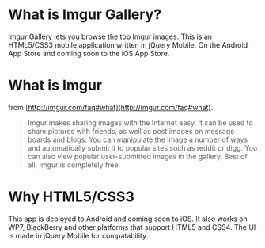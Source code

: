 What is Imgur Gallery?
======================
Imgur Gallery lets you browse the top Imgur images. This is an HTML5/CSS3 mobile application written in jQuery Mobile. On the Android App Store and coming soon to the iOS App Store.

What is Imgur
=============
from [http://imgur.com/faq#what](http://imgur.com/faq#what).

> Imgur makes sharing images with the Internet easy. It can be used to share pictures with friends, as well as post images on message boards and blogs. You can manipulate the image a number of ways and automatically submit it to popular sites such as reddit or digg. You can also view popular user-submitted images in the gallery. Best of all, Imgur is completely free.

Why  HTML5/CSS3
===============
This app is deployed to Android and coming soon to iOS. It also works on WP7, BlackBerry and other platforms that support HTML5 and CSS4. The UI is made in jQuery Mobile for compatability.
